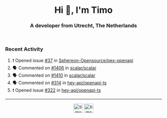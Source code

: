 <h1 align="center">Hi 👋, I'm Timo</h1>
<h3 align="center">A developer from Utrecht, The Netherlands</h3>
<br/>
<!-- https://github.com/rahuldkjain/github-profile-readme-generator --!>

<!--  <p align="left"><img src="https://github-readme-stats.vercel.app/api?username=timoglastra&show_icons=true&count_private=true&" alt="timoglastra" /></p> --!>

<!--
Github language stats
<p align="left"><img src="https://github-readme-stats.vercel.app/api/top-langs/?username=timoglastra&layout=compact" alt="timoglastra" /><p>
-->

<!-- Codestats language stats -->
<!-- <p align="left"><img src="https://codestats-readme.vercel.app/api/top-langs/?username=timoglastra&layout=compact&language_count=12" alt="timoglastra" /><p>    --!>
  
<h3>Recent Activity</h3>

<!--START_SECTION:activity-->
1. ❗ Opened issue [#37](https://github.com/Sphereon-Opensource/pex-openapi/issues/37) in [Sphereon-Opensource/pex-openapi](https://github.com/Sphereon-Opensource/pex-openapi)
2. 🗣 Commented on [#1406](https://github.com/scalar/scalar/issues/1406#issuecomment-2046039345) in [scalar/scalar](https://github.com/scalar/scalar)
3. 🗣 Commented on [#1410](https://github.com/scalar/scalar/pull/1410#issuecomment-2046038688) in [scalar/scalar](https://github.com/scalar/scalar)
4. 🗣 Commented on [#314](https://github.com/hey-api/openapi-ts/issues/314#issuecomment-2045862491) in [hey-api/openapi-ts](https://github.com/hey-api/openapi-ts)
5. ❗ Opened issue [#322](https://github.com/hey-api/openapi-ts/issues/322) in [hey-api/openapi-ts](https://github.com/hey-api/openapi-ts)
<!--END_SECTION:activity-->

---

<p align="center">
<a href="https://twitter.com/timoglastra" target="blank"><img align="center" src="https://cdn.jsdelivr.net/npm/simple-icons@3.0.1/icons/twitter.svg" alt="timoglastra" height="30" width="30" /></a>
<a href="https://linkedin.com/in/timoglastra" target="blank"><img align="center" src="https://cdn.jsdelivr.net/npm/simple-icons@3.0.1/icons/linkedin.svg" alt="timoglastra" height="30" width="30" /></a>
</p>



